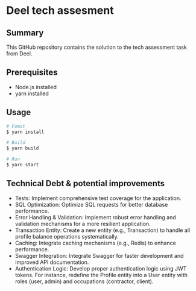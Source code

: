 # Deel tech assesment

## Summary

This GitHub repository contains the solution to the tech assessment task from Deel.

## Prerequisites

- Node.js installed
- yarn installed

## Usage

```bash
# Fomat
$ yarn install

# Build
$ yarn build

# Run
$ yarn start
```

## Technical Debt & potential improvements

- Tests: Implement comprehensive test coverage for the application.
- SQL Optimization: Optimize SQL requests for better database performance.
- Error Handling & Validation: Implement robust error handling and validation mechanisms for a more resilient application.
- Transaction Entity: Create a new entity (e.g., Transaction) to handle all profile balance operations systematically.
- Caching: Integrate caching mechanisms (e.g., Redis) to enhance performance.
- Swagger Integration: Integrate Swagger for faster development and improved API documentation.
- Authentication Logic: Develop proper authentication logic using JWT tokens. For instance, redefine the Profile entity into a User entity with roles (user, admin) and occupations (contractor, client).

